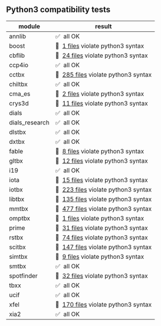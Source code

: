 ## Python3 compatibility tests

module | result
--- | ---
annlib | :white_check_mark:&nbsp; all OK
boost | :red_circle:&nbsp; [1 files](boost.log) violate python3 syntax
cbflib | :red_circle:&nbsp; [24 files](cbflib.log) violate python3 syntax
ccp4io | :white_check_mark:&nbsp; all OK
cctbx | :red_circle:&nbsp; [285 files](cctbx.log) violate python3 syntax
chiltbx | :white_check_mark:&nbsp; all OK
cma_es | :red_circle:&nbsp; [2 files](cma_es.log) violate python3 syntax
crys3d | :red_circle:&nbsp; [11 files](crys3d.log) violate python3 syntax
dials | :white_check_mark:&nbsp; all OK
dials_research | :white_check_mark:&nbsp; all OK
dlstbx | :white_check_mark:&nbsp; all OK
dxtbx | :white_check_mark:&nbsp; all OK
fable | :red_circle:&nbsp; [8 files](fable.log) violate python3 syntax
gltbx | :red_circle:&nbsp; [12 files](gltbx.log) violate python3 syntax
i19 | :white_check_mark:&nbsp; all OK
iota | :red_circle:&nbsp; [15 files](iota.log) violate python3 syntax
iotbx | :red_circle:&nbsp; [223 files](iotbx.log) violate python3 syntax
libtbx | :red_circle:&nbsp; [135 files](libtbx.log) violate python3 syntax
mmtbx | :red_circle:&nbsp; [477 files](mmtbx.log) violate python3 syntax
omptbx | :red_circle:&nbsp; [1 files](omptbx.log) violate python3 syntax
prime | :red_circle:&nbsp; [31 files](prime.log) violate python3 syntax
rstbx | :red_circle:&nbsp; [74 files](rstbx.log) violate python3 syntax
scitbx | :red_circle:&nbsp; [147 files](scitbx.log) violate python3 syntax
simtbx | :red_circle:&nbsp; [9 files](simtbx.log) violate python3 syntax
smtbx | :white_check_mark:&nbsp; all OK
spotfinder | :red_circle:&nbsp; [32 files](spotfinder.log) violate python3 syntax
tbxx | :white_check_mark:&nbsp; all OK
ucif | :white_check_mark:&nbsp; all OK
xfel | :red_circle:&nbsp; [170 files](xfel.log) violate python3 syntax
xia2 | :white_check_mark:&nbsp; all OK
